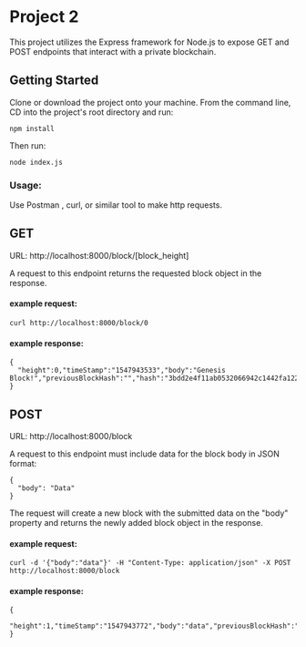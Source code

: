 # Project 2

This project utilizes the Express framework for Node.js to expose GET and POST endpoints that interact with a private blockchain.

## Getting Started

Clone or download the project onto your machine. From the command line, CD into the
project's root directory and run:

```
npm install
```

Then run:

```
node index.js
```

### Usage:

Use Postman , curl, or similar tool to make http requests.

## GET

URL: http://localhost:8000/block/[block_height]

A request to this endpoint returns the requested block object in the response.

#### example request:

```
curl http://localhost:8000/block/0
```

#### example response:

```
{
  "height":0,"timeStamp":"1547943533","body":"Genesis Block!","previousBlockHash":"","hash":"3bdd2e4f11ab0532066942c1442fa122b5249d29bef04911d7f8f15d7a1a9241"
}
```

## POST

URL: http://localhost:8000/block

A request to this endpoint must include data for the block body in JSON format:

```
{
  "body": "Data"
}
```

The request will create a new block with the submitted data on the "body" property and returns the newly added block object in the response.

#### example request:

```
curl -d '{"body":"data"}' -H "Content-Type: application/json" -X POST http://localhost:8000/block
```

#### example response:

```
{
  "height":1,"timeStamp":"1547943772","body":"data","previousBlockHash":"3bdd2e4f11ab0532066942c1442fa122b5249d29bef04911d7f8f15d7a1a9241","hash":"dd77ad7528809f6f602e96132544e913cebf3447ead372d96be26606a4fe0e07"
}
```
